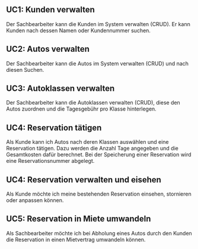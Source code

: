 ## UC1: Kunden verwalten

Der Sachbearbeiter kann die Kunden im System verwalten (CRUD). Er kann Kunden nach dessen Namen oder Kundennummer suchen.

## UC2: Autos verwalten

Der Sachbearbeiter kann die Autos im System verwalten (CRUD) und nach diesen Suchen.

## UC3: Autoklassen verwalten

Der Sachbearbeiter kann die Autoklassen verwalten (CRUD), diese den Autos zuordnen und die Tagesgebühr pro Klasse hinterlegen.

## UC4: Reservation tätigen

Als Kunde kann ich Autos nach deren Klassen auswählen und eine Reservation tätigen. Dazu werden die Anzahl Tage angegeben und die Gesamtkosten dafür berechnet. Bei der Speicherung einer Reservation wird eine Reservationsnummer abgelegt.

## UC4: Reservation verwalten und eisehen

Als Kunde möchte ich meine bestehenden Reservation einsehen, stornieren oder anpassen können.

## UC5: Reservation in Miete umwandeln

Als Sachbearbeiter möchte ich bei Abholung eines Autos durch den Kunden die Reservation in einen Mietvertrag umwandeln können.
